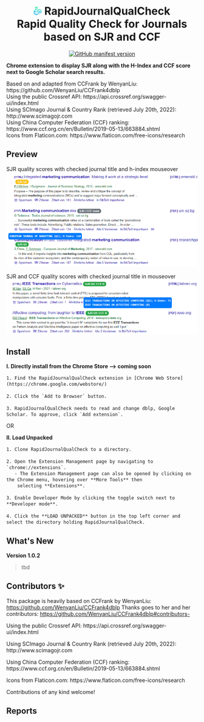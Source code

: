 <h1 align="center"><img src="./icon/32x32.png" height="21px" alt=""> RapidJournalQualCheck </br> Rapid Quality Check for Journals based on SJR and CCF</h1>
<p align="center">
    <a href="https://github.com/JuRaKlWi/RapidJournalQualCheck">
        <img alt="GitHub manifest version" src="https://img.shields.io/github/manifest-json/v/JuRaKlWi/RapidJournalQualCheck?color=%23EA4AAA&label=Github&logo=github&logoColor=%23EA4AAA">
    </a>
</p>

<b> Chrome extension to display SJR along with the H-Index and CCF score next to Google Scholar search results. </b>

</p> Based on and adapted from CCFrank by WenyanLiu: https://github.com/WenyanLiu/CCFrank4dblp
</br> Using the public Crossref API: https://api.crossref.org/swagger-ui/index.html
</br> Using SCImago Journal & Country Rank (retrieved July 20th, 2022): http://www.scimagojr.com
</br> Using China Computer Federation (CCF) ranking: https://www.ccf.org.cn/en/Bulletin/2019-05-13/663884.shtml
</br> Icons from Flaticon.com: https://www.flaticon.com/free-icons/research

## Preview

SJR quality scores with checked journal title and h-index mouseover 
![SJR Score](./img/SJR.PNG)

SJR and CCF quality scores with checked journal title in mouseover
![SCR and CCF Scores](./img/SJR_and_CCF.PNG)

## Install

<b>I. Directly install from the Chrome Store --> coming soon </b>

	1. Find the RapidJournalQualCheck extension in [Chrome Web Store](https://chrome.google.com/webstore/)

	2. Click the `Add to Browser` button.

	3. RapidJournalQualCheck needs to read and change dblp, Google Scholar. To approve, click `Add extension`.

OR

<b>II. Load Unpacked</b>

	1. Clone RapidJournalQualCheck to a directory.

	2. Open the Extension Management page by navigating to `chrome://extensions`.
 	   - The Extension Management page can also be opened by clicking on the Chrome menu, hovering over **More Tools** then
  	    selecting **Extensions**.

	3. Enable Developer Mode by clicking the toggle switch next to **Developer mode**.

	4. Click the **LOAD UNPACKED** button in the top left corner and select the directory holding RapidJournalQualCheck.

## What's New

**Version 1.0.2**

> tbd

## Contributors ✨

This package is heavily based on CCFrank by WenyanLiu: https://github.com/WenyanLiu/CCFrank4dblp
Thanks goes to her and her contributors: https://github.com/WenyanLiu/CCFrank4dblp#contributors-

</p> Using the public Crossref API: https://api.crossref.org/swagger-ui/index.html
</p> Using SCImago Journal & Country Rank (retrieved July 20th, 2022): http://www.scimagojr.com
</p> Using China Computer Federation (CCF) ranking: https://www.ccf.org.cn/en/Bulletin/2019-05-13/663884.shtml
</p> Icons from Flaticon.com: https://www.flaticon.com/free-icons/research

Contributions of any kind welcome!

## Reports
